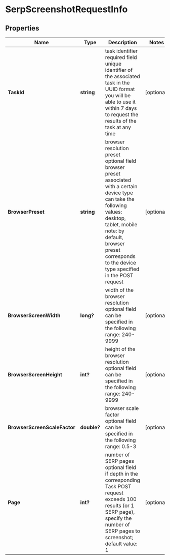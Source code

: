 # SerpScreenshotRequestInfo


## Properties

| Name | Type | Description | Notes |
|------------ | ------------- | ------------- | -------------|
**TaskId** | **string** | task identifier<br>required field<br>unique identifier of the associated task in the UUID format<br>you will be able to use it within 7 days to request the results of the task at any time |[optional]|
**BrowserPreset** | **string** | browser resolution preset<br>optional field<br>browser preset associated with a certain device type<br>can take the following values: desktop, tablet, mobile<br>note: by default, browser preset corresponds to the device type specified in the POST request |[optional]|
**BrowserScreenWidth** | **long?** | width of the browser resolution<br>optional field<br>can be specified in the following range: 240-9999 |[optional]|
**BrowserScreenHeight** | **int?** | height of the browser resolution<br>optional field<br>can be specified in the following range: 240-9999 |[optional]|
**BrowserScreenScaleFactor** | **double?** | browser scale factor<br>optional field<br>can be specified in the following range: 0.5-3 |[optional]|
**Page** | **int?** | number of SERP pages<br>optional field<br>if depth in the corresponding Task POST request exceeds 100 results (or 1 SERP page), specify the number of SERP pages to screenshot;<br>default value: 1 |[optional]|